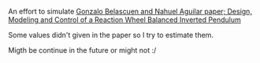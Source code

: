 An effort to simulate [Gonzalo Belascuen and Nahuel Aguilar paper; Design, Modeling and Control of a Reaction Wheel Balanced Inverted Pendulum](https://www.researchgate.net/publication/331271615_Design_Modeling_and_Control_of_a_Reaction_Wheel_Balanced_Inverted_Pendulum)

Some values didn't given in the paper so I try to estimate them.

Migth be continue in the future or might not :/
